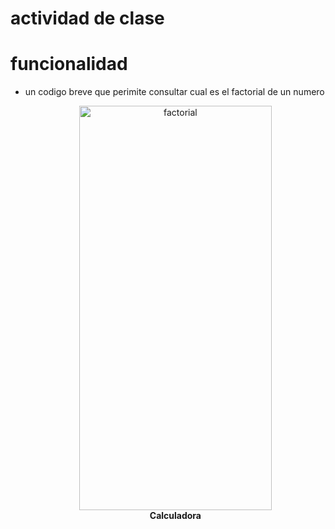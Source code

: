 # actividad de clase

# funcionalidad
- un codigo breve que perimite consultar cual es el factorial de un numero

  <figure style="text-align: center;">
  <img src="materialgrafico/factorial1.png" alt="factorial" width="308" height="647" />
  <figcaption><strong>Calculadora</strong></figcaption>
</figure>
